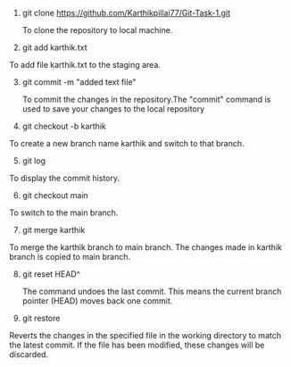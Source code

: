 
1. git clone https://github.com/Karthikpillai77/Git-Task-1.git  

   To clone the repository to local machine.  

2. git add karthik.txt
   
To add file karthik.txt to the staging area.  

3. git commit -m "added text file"
   
   To commit the changes in the repository.The "commit" command is used to save your changes to the local repository 

4. git checkout -b karthik 
 
To create a new branch name karthik and switch to that branch.

5. git log  

To display the commit history.  

6. git checkout main
  
  To switch to the main branch.  

7. git merge karthik  

To merge the karthik branch to main branch. The changes made in karthik branch is copied to main branch.  

8. git reset HEAD^

   The command undoes the last commit. This means the current branch pointer (HEAD) moves back one commit.


9. git restore

  Reverts the changes in the specified file in the working directory to match the latest commit. If the file has been modified, these changes will be discarded.


 
